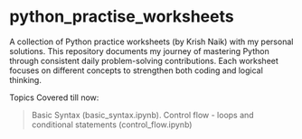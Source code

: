 # python_practise_worksheets
A collection of Python practice worksheets (by Krish Naik) with my personal solutions. This repository documents my journey of mastering Python through consistent daily problem-solving contributions. Each worksheet focuses on different concepts to strengthen both coding and logical thinking. 

Topics Covered till now: 
> Basic Syntax (basic_syntax.ipynb).
> Control flow - loops and conditional statements (control_flow.ipynb)
